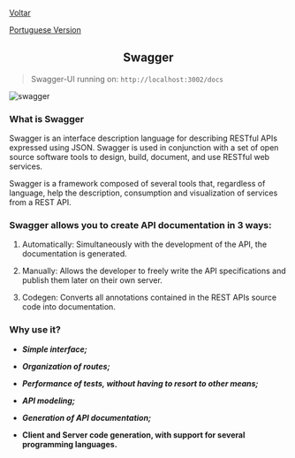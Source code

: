<a href="https://github.com/Squad-Back-End/reprography-nodejs/blob/master/docs/README.md">Voltar</a>

<a href="https://github.com/Squad-Back-End/reprography-nodejs/blob/master/docs/swagger/README.md">Portuguese Version</a>

## <h2 align="center">Swagger</h2>

> Swagger-UI running on: `http://localhost:3002/docs`

![swagger](https://github.com/Squad-Back-End/reprography-nodejs/blob/master/docs/swagger/swagger.png)

### What is Swagger

Swagger is an interface description language for describing RESTful APIs expressed using JSON.
Swagger is used in conjunction with a set of open source software tools to design, build, document, and use RESTful web services.

Swagger is a framework composed of several tools that, regardless of language, help the description, consumption and visualization of services from a REST API.


### **Swagger allows you to create API documentation in 3 ways:**

1. Automatically: Simultaneously with the development of the API, the documentation is generated.

2. Manually: Allows the developer to freely write the API specifications and publish them later on their own server.

3. Codegen: Converts all annotations contained in the REST APIs source code into documentation.


### **Why use it?**

- ***Simple interface;***

- ***Organization of routes;***

- ***Performance of tests, without having to resort to other means;***

- ***API modeling;***

- ***Generation of API documentation;***

- **Client and Server code generation, with support for several programming languages.**
